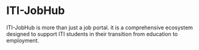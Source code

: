 # ITI-JobHub
ITI-JobHub is more than just a job portal. it is a comprehensive ecosystem designed to support ITI students in their transition from education to employment.
